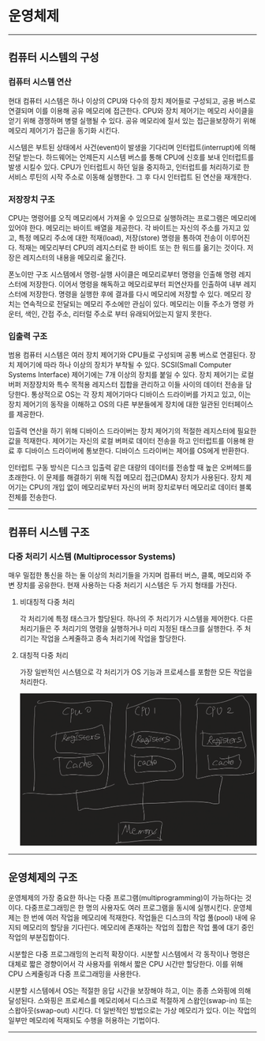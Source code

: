# 운영체제

---

## 컴퓨터 시스템의 구성
### 컴퓨터 시스템 연산

현대 컴퓨터 시스템은 하나 이상의 CPU와 다수의 장치 제어들로 구성되고, 공용 버스로 연결되며 이를 이용해 공유 메모리에 접근한다. CPU와 장치 제어기는 메모리 사이클을 얻기 위해 경쟁하며 병렬 실행될 수 있다. 공유 메모리에 질서 있는 접근을보장하기 위해 메모리 제어기가 접근을 동기화 시킨다.

시스템은 부트된 상태에서 사건(event)이 발생을 기다리며 인터럽트(interrupt)에 의해 전달 받는다. 하드웨어는 언제든지 시스템 버스를 통해 CPU에 신호를 보내 인터럽트를 발생 시킬수 있다. CPU가 인터럽트시 하던 일을 중지하고, 인터럽트를 처리하기로 한 서비스 루틴의 시작 주소로 이동해 실행한다. 그 후 다시 인터럽트 된 연산을 재개한다.

### 저장장치 구조

CPU는 명령어를 오직 메모리에서 가져올 수 있으므로 실행하려는 프로그램은 메모리에 있어야 한다. 메모리는 바이트 배열을 제공한다. 각 바이트는 자신의 주소를 가지고 있고, 특정 메모리 주소에 대한 적재(load), 저장(store) 명령을 통하여 전송이 이루어진다. 적재는 메모리부터 CPU의 레지스터로 한 바이트 또는 한 워드를 옮기는 것이다. 저장은 레지스터의 내용을 메모리로 옮긴다.

폰노이만 구조 시스템에서 명령-실행 사이클은 메모리로부터 명령을 인출해 명령 레지스터에 저장한다. 이어서 명령을 해독하고 메모리로부터 피연산자를 인출하여 내부 레지스터에 저장한다. 명령을 실행한 후에 결과를 다시 메모리에 저장할 수 있다. 메모리 장치는 연속적으로 전달되는 메모리 주소에만 관심이 있다. 메모리는 이들 주소가 명령 카운터, 색인, 간접 주소, 리터럴 주소로 부터 유래되어있는지 알지 못한다.

### 입출력 구조

범용 컴퓨터 시스템은 여러 장치 제어기와 CPU들로 구성되며 공통 버스로 연결된다. 장치 제어기에 따라 하나 이상의 장치가 부착될 수 있다. SCSI(Small Computer Systems Interface) 제어기에는 7개 이상의 장치를 붙일 수 있다. 장치 제어기는 로컬 버퍼 저장장치와 특수 목적용 레지스터 집합을 관리하고 이들 사이의 데이터 전송을 담당한다.  통상적으로 OS는 각 장치 제어기마다 디바이스 드라이버를 가지고 있고, 이는 장치 제어기의 동작을 이해하고 OS의 다른 부분들에게 장치에 대한 일관된 인터페이스를 제공한다.

입출력 연산을 하기 위해 디바이스 드라이버는 장치 제어기의 적절한 레지스터에 필요한 값을 적재한다. 제어기는 자신의 로컬 버퍼로 데이터 전송을 하고 인터럽트를 이용해 완료 후 디바이스 드라이버에 통보한다. 디바이스 드라이버는 제어를 OS에게 반환한다.

인터럽트 구동 방식은 디스크 입출력 같은 대량의 데이터를 전송할 때 높은 오버헤드를 초래한다. 이 문제를 해결하기 위해 직접 메모리 접근(DMA) 장치가 사용된다. 장치 제어기는 CPU의 개입 없이 메모리로부터 자신의 버퍼 장치로부터 메모리로 데이터 블록 전체를 전송한다.

--- 

## 컴퓨터 시스템 구조

### 다중 처리기 시스템 (Multiprocessor Systems)

매우 밀접한 통신을 하는 둘 이상의 처리기들을 가지며 컴퓨터 버스, 클록, 메모리와 주변 장치를 공유한다. 현재 사용하는 다중 처리기 시스템은 두 가지 형태를 가진다.

1. 비대칭적 다중 처리

   각 처리기에 특정 태스크가 할당된다. 하나의 주 처리기가 시스템을 제어한다.  다른 처리기들은 주 처리기의 명령을 실행하거나 미리 지정된 태스크를 실행한다. 주 처리기는 작업을 스케줄하고 종속 처리기에 작업을 할당한다.

2. 대칭적 다중 처리

   가장 일반적인 시스템으로 각 처리기가  OS 기능과 프로세스를 포함한 모든 작업을 처리한다.

   ![다중프로세서](images/다중프로세서.png "다중프로세서")

--- 

## 운영체제의 구조

운영체제의 가장 중요한 하나는 다중 프로그램(multiprogramming)이 가능하다는 것이다. 다중프로그래밍은 한 명의 사용자도 여러 프로그램을 동시에 실행시킨다. 운영체제는 한 번에 여러 작업을 메모리에 적재한다. 작업들은 디스크의 작업 풀(pool) 내에 유지되 메모리의 할당을 기다린다. 메모리에 존재하는 작업의 집합은 작업 풀에 대기 중인 작업의 부분집합이다.

시분할은 다중 프로그래밍의 논리적 확장이다. 시분할 시스템에서 각 동작이나 명령은 대체로 짧은 경향이어서 각 사용자를 위해서 짧은 CPU 시간만 할당한다. 이를 위해 CPU 스케줄링과 다중 프로그래밍을 사용한다.

시분할 시스템에서 OS는 적절한 응답 시간을 보장해야 하고, 이는 종종 스와핑에 의해 달성된다. 스와핑은 프로세스를 메모리에서 디스크로 적절하게 스왑인(swap-in) 또는 스왑아웃(swap-out) 시킨다. 더 일반적인 방법으로는 가상 메모리가 있다. 이는 작업의 일부만 메모리에 적재되도 수행을 허용하는 기법이다.

---